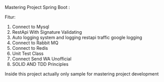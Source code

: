 Mastering Project Spring Boot :

Fitur:
1. Connect to Mysql
2. RestApi With Signature Validating
4. Auto logging system and logging restapi traffic google logging
5. Connect to Rabbit MQ
6. Connect to Redis
7. Unit Test Class
8. Connect Send WA Unofficial
9. SOLID AND TDD Principles

Inside this project actually only sample for mastering project development


